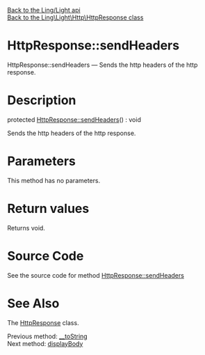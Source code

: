 [Back to the Ling/Light api](https://github.com/lingtalfi/Light/blob/master/doc/api/Ling/Light.md)<br>
[Back to the Ling\Light\Http\HttpResponse class](https://github.com/lingtalfi/Light/blob/master/doc/api/Ling/Light/Http/HttpResponse.md)


HttpResponse::sendHeaders
================



HttpResponse::sendHeaders — Sends the http headers of the http response.




Description
================


protected [HttpResponse::sendHeaders](https://github.com/lingtalfi/Light/blob/master/doc/api/Ling/Light/Http/HttpResponse/sendHeaders.md)() : void




Sends the http headers of the http response.




Parameters
================

This method has no parameters.


Return values
================

Returns void.








Source Code
===========
See the source code for method [HttpResponse::sendHeaders](https://github.com/lingtalfi/Light/blob/master/Http/HttpResponse.php#L343-L354)


See Also
================

The [HttpResponse](https://github.com/lingtalfi/Light/blob/master/doc/api/Ling/Light/Http/HttpResponse.md) class.

Previous method: [__toString](https://github.com/lingtalfi/Light/blob/master/doc/api/Ling/Light/Http/HttpResponse/__toString.md)<br>Next method: [displayBody](https://github.com/lingtalfi/Light/blob/master/doc/api/Ling/Light/Http/HttpResponse/displayBody.md)<br>

